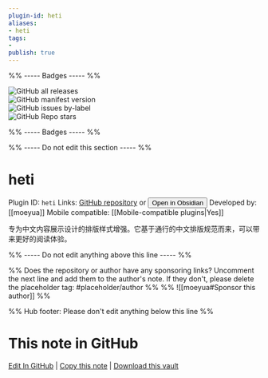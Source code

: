 ```yaml
---
plugin-id: heti
aliases:
- heti
tags: 
- 
publish: true
---
```


%% ----- Badges ----- %%

![GitHub all releases](https://img.shields.io/github/downloads/moeyua/obsidian-heti/total?color=573E7A&logo=github&style=for-the-badge)   
![GitHub manifest version](https://img.shields.io/github/manifest-json/v/moeyua/obsidian-heti?color=573E7A&logo=github&style=for-the-badge)   
![GitHub issues by-label](https://img.shields.io/github/issues/moeyua/obsidian-heti/help%20wanted?color=573E7A&logo=github&style=for-the-badge)   
![GitHub Repo stars](https://img.shields.io/github/stars/moeyua/obsidian-heti?color=573E7A&logo=github&style=for-the-badge)

%% ----- Badges ----- %%

%% ----- Do not edit this section ----- %%

# heti

Plugin ID: `heti`
Links: [GitHub repository](https://github.com/moeyua/obsidian-heti) or [<button id=HH>Open in Obsidian</button>](obsidian://show-plugin?id=heti)
Developed by: [[moeyua]]
Mobile compatible: [[Mobile-compatible plugins|Yes]]

专为中文内容展示设计的排版样式增强。它基于通行的中文排版规范而来，可以带来更好的阅读体验。

%% ----- Do not edit anything above this line ----- %% 

%% Does the repository or author have any sponsoring links? Uncomment the next line and add them to the author's note. If they don't, please delete the placeholder tag: #placeholder/author %%
%% ![[moeyua#Sponsor this author]] %%

%% Hub footer: Please don't edit anything below this line %%

# This note in GitHub

<span class="git-footer">[Edit In GitHub](https://github.dev/obsidian-community/obsidian-hub/blob/main/02%20-%20Community%20Expansions/02.05%20All%20Community%20Expansions/Plugins/heti.md "git-hub-edit-note") | [Copy this note](https://raw.githubusercontent.com/obsidian-community/obsidian-hub/main/02%20-%20Community%20Expansions/02.05%20All%20Community%20Expansions/Plugins/heti.md "git-hub-copy-note") | [Download this vault](https://github.com/obsidian-community/obsidian-hub/archive/refs/heads/main.zip "git-hub-download-vault") </span>
